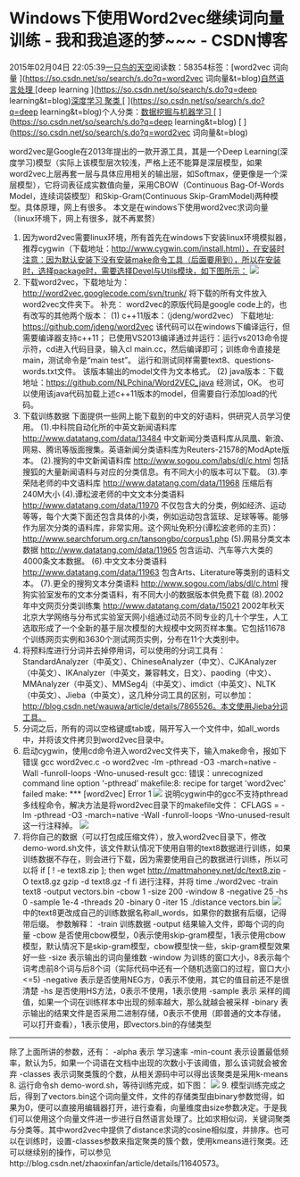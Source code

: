 
# Windows下使用Word2vec继续词向量训练 - 我和我追逐的梦~~~ - CSDN博客


2015年02月04日 22:05:39[一只鸟的天空](https://me.csdn.net/heyongluoyao8)阅读数：58354标签：[word2vec 词向量																](https://so.csdn.net/so/search/s.do?q=word2vec 词向量&t=blog)[自然语言处理																](https://so.csdn.net/so/search/s.do?q=自然语言处理&t=blog)[deep learning																](https://so.csdn.net/so/search/s.do?q=deep learning&t=blog)[深度学习																](https://so.csdn.net/so/search/s.do?q=深度学习&t=blog)[聚类																](https://so.csdn.net/so/search/s.do?q=聚类&t=blog)[
							](https://so.csdn.net/so/search/s.do?q=深度学习&t=blog)[
																					](https://so.csdn.net/so/search/s.do?q=deep learning&t=blog)个人分类：[数据挖掘与机器学习																](https://blog.csdn.net/heyongluoyao8/article/category/2220409)
[
																								](https://so.csdn.net/so/search/s.do?q=deep learning&t=blog)
[
				](https://so.csdn.net/so/search/s.do?q=自然语言处理&t=blog)
[
			](https://so.csdn.net/so/search/s.do?q=自然语言处理&t=blog)
[
		](https://so.csdn.net/so/search/s.do?q=word2vec 词向量&t=blog)

word2vec是Google在2013年提出的一款开源工具，其是一个Deep Learning(深度学习)模型（实际上该模型层次较浅，严格上还不能算是深层模型，如果word2vec上层再套一层与具体应用相关的输出层，如Softmax，便更像是一个深层模型），它将词表征成实数值向量，采用CBOW（Continuous Bag-Of-Words Model，连续词袋模型）和Skip-Gram(Continuous Skip-GramModel)两种模型。具体原理，网上有很多。
本文是在windows下使用word2vec求词向量（linux环境下，网上有很多，就不再累赘）
1. 因为word2vec需要linux环境，所有首先在windows下安装linux环境模拟器，推荐cygwin（下载地址：http://www.cygwin.com/install.html），在安装时注意：因为默认安装下没有安装make命令工具（后面要用到），所以在安装时，选择package时，需要选择Devel与Utils模块，如下图所示：
![](https://img-blog.csdn.net/20150204220015505?watermark/2/text/aHR0cDovL2Jsb2cuY3Nkbi5uZXQvaGV5b25nbHVveWFvOA==/font/5a6L5L2T/fontsize/400/fill/I0JBQkFCMA==/dissolve/70/gravity/Center)
2. 下载word2vec，下载地址为：http://word2vec.googlecode.com/svn/trunk/
将下载的所有文件放入word2vec文件夹下。
补充：
word2vec的原版代码是google code上的，也有改写的其他两个版本：
(1) c++11版本：（jdeng/word2vec） 下载地址: https://github.com/jdeng/word2vec
该代码可以在windows下编译运行，但需要编译器支持c++11； 已使用VS2013编译通过并运行：运行vs2013命令提示符，cd进入代码目录，输入cl main.cc，然后编译即可；训练命令直接是main，测试命令是“main test”。 运行和测试同样需要text8、questions-words.txt文件。 该版本输出的model文件为文本格式。
(2) java版本：下载地址：https://github.com/NLPchina/Word2VEC_java
经测试，OK。 也可以使用该java代码加载上述c++11版本的model，但需要自行添加load的代码。
3. 下载训练数据
下面提供一些网上能下载到的中文的好语料，供研究人员学习使用。
(1).中科院自动化所的中英文新闻语料库 http://www.datatang.com/data/13484
中文新闻分类语料库从凤凰、新浪、网易、腾讯等版面搜集。英语新闻分类语料库为Reuters-21578的ModApte版本。
(2).搜狗的中文新闻语料库 http://www.sogou.com/labs/dl/c.html
包括搜狐的大量新闻语料与对应的分类信息。有不同大小的版本可以下载。
(3).李荣陆老师的中文语料库 http://www.datatang.com/data/11968
压缩后有240M大小
(4).谭松波老师的中文文本分类语料 http://www.datatang.com/data/11970
不仅包含大的分类，例如经济、运动等等，每个大类下面还包含具体的小类，例如运动包含篮球、足球等等。能够作为层次分类的语料库，非常实用。这个网址免积分(谭松波老师的主页)：http://www.searchforum.org.cn/tansongbo/corpus1.php
(5).网易分类文本数据 http://www.datatang.com/data/11965
包含运动、汽车等六大类的4000条文本数据。
(6).中文文本分类语料 http://www.datatang.com/data/11963
包含Arts、Literature等类别的语料文本。
(7).更全的搜狗文本分类语料 http://www.sogou.com/labs/dl/c.html
搜狗实验室发布的文本分类语料，有不同大小的数据版本供免费下载
(8).2002年中文网页分类训练集 http://www.datatang.com/data/15021
2002年秋天北京大学网络与分布式实验室天网小组通过动员不同专业的几十个学生，人工选取形成了一个全新的基于层次模型的大规模中文网页样本集。它包括11678个训练网页实例和3630个测试网页实例，分布在11个大类别中。
4. 将预料库进行分词并去掉停用词，可以使用的分词工具有：
StandardAnalyzer（中英文）、ChineseAnalyzer（中文）、CJKAnalyzer（中英文）、IKAnalyzer（中英文，兼容韩文，日文）、paoding（中文）、MMAnalyzer（中英文）、MMSeg4j（中英文）、imdict（中英文）、NLTK（中英文）、Jieba（中英文），这几种分词工具的区别，可以参加：http://blog.csdn.net/wauwa/article/details/7865526。本文使用Jieba分词工具。
5. 分词之后，所有的词以空格键或tab或，隔开写入一个文件中，如all_words中，并将该文件拷贝到word2vec目录中。
6. 启动cygwin，使用cd命令进入word2vec文件夹下，输入make命令，报如下错误
gcc word2vec.c -o word2vec -lm -pthread -O3 -march=native -Wall -funroll-loops -Wno-unused-result
gcc: 错误：unrecognized command line option ‘-pthread’
makefile:8: recipe for target 'word2vec' failed
make: *** [word2vec] Error 1
![](https://img-blog.csdn.net/20150204220041635?watermark/2/text/aHR0cDovL2Jsb2cuY3Nkbi5uZXQvaGV5b25nbHVveWFvOA==/font/5a6L5L2T/fontsize/400/fill/I0JBQkFCMA==/dissolve/70/gravity/Center)
说明cygwin中的gcc不支持pthread多线程命令，解决方法是将word2vec目录下的makefile文件：
CFLAGS = -lm -pthread -O3 -march=native -Wall -funroll-loops -Wno-unused-result
这一行注释掉。
![](https://img-blog.csdn.net/20150204220121696?watermark/2/text/aHR0cDovL2Jsb2cuY3Nkbi5uZXQvaGV5b25nbHVveWFvOA==/font/5a6L5L2T/fontsize/400/fill/I0JBQkFCMA==/dissolve/70/gravity/Center)
7. 将你自己的数据（可以打包成压缩文件），放入word2vec目录下，修改demo-word.sh文件，该文件默认情况下使用自带的text8数据进行训练，如果训练数据不存在，则会进行下载，因为需要使用自己的数据进行训练，所以可以将
if [ ! -e text8.zip ]; then
wget http://mattmahoney.net/dc/text8.zip -O text8.gz
gzip -d text8.gz -f
fi
进行注释，并将
time ./word2vec -train text8 -output vectors.bin -cbow 1 -size 200 -window 8 -negative 25 -hs 0 -sample 1e-4 -threads 20 -binary 0 -iter 15
./distance vectors.bin
![](https://img-blog.csdn.net/20150204220148669?watermark/2/text/aHR0cDovL2Jsb2cuY3Nkbi5uZXQvaGV5b25nbHVveWFvOA==/font/5a6L5L2T/fontsize/400/fill/I0JBQkFCMA==/dissolve/70/gravity/Center)
中的text8更改成自己的训练数据名称all_words，如果你的数据有后缀，记得带后缀。
参数解释：
-train 训练数据
-output 结果输入文件，即每个词的向量
-cbow 是否使用cbow模型，0表示使用skip-gram模型，1表示使用cbow模型，默认情况下是skip-gram模型，cbow模型快一些，skip-gram模型效果好一些
-size 表示输出的词向量维数
-window 为训练的窗口大小，8表示每个词考虑前8个词与后8个词（实际代码中还有一个随机选窗口的过程，窗口大小<=5)
-negative 表示是否使用NEG方，0表示不使用，其它的值目前还不是很清楚
-hs 是否使用HS方法，0表示不使用，1表示使用
-sample 表示 采样的阈值，如果一个词在训练样本中出现的频率越大，那么就越会被采样
-binary 表示输出的结果文件是否采用二进制存储，0表示不使用（即普通的文本存储，可以打开查看），1表示使用，即vectors.bin的存储类型
-------------------------------------
除了上面所讲的参数，还有：
-alpha 表示 学习速率
-min-count 表示设置最低频率，默认为5，如果一个词语在文档中出现的次数小于该阈值，那么该词就会被舍弃
-classes 表示词聚类簇的个数，从相关源码中可以得出该聚类是采用k-means
8. 运行命令sh demo-word.sh，等待训练完成，如下图：
![](https://img-blog.csdn.net/20150204220236951?watermark/2/text/aHR0cDovL2Jsb2cuY3Nkbi5uZXQvaGV5b25nbHVveWFvOA==/font/5a6L5L2T/fontsize/400/fill/I0JBQkFCMA==/dissolve/70/gravity/Center)
9. 模型训练完成之后，得到了vectors.bin这个词向量文件，文件的存储类型由binary参数觉得，如果为0，便可以直接用编辑器打开，进行查看，向量维度由size参数决定。于是我们可以使用这个向量文件进一步进行自然语言处理了。比如求相似词，关键词聚类与分类等。其中word2vec中提供了distance求词的cosine相似度，并排序。也可以在训练时，设置-classes参数来指定聚类的簇个数，使用kmeans进行聚类。还可以继续别的操作，可以参见http://blog.csdn.net/zhaoxinfan/article/details/11640573。


